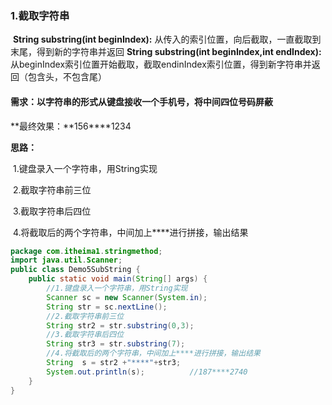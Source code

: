 ### 1.截取字符串

​    **String substring(int beginIndex):**  从传入的索引位置，向后截取，一直截取到末尾，得到新的字符串并返回
​    **String substring(int beginIndex,int endIndex):**  从beginIndex索引位置开始截取，截取endinIndex索引位置，得到新字符串并返回（包含头，不包含尾）



#### 需求：以字符串的形式从键盘接收一个手机号，将中间四位号码屏蔽

**最终效果：**156****1234

**思路：**

​		1.键盘录入一个字符串，用String实现

​		2.截取字符串前三位

​		3.截取字符串后四位

​		4.将截取后的两个字符串，中间加上****进行拼接，输出结果

```java
package com.itheima1.stringmethod;
import java.util.Scanner;
public class Demo5SubString {
    public static void main(String[] args) {
		//1.键盘录入一个字符串，用String实现
        Scanner sc = new Scanner(System.in);
        String str = sc.nextLine();
        //2.截取字符串前三位
        String str2 = str.substring(0,3);
        //3.截取字符串后四位
        String str3 = str.substring(7);
		//4.将截取后的两个字符串，中间加上****进行拼接，输出结果
        String  s = str2 +"****"+str3;
        System.out.println(s);          //187****2740
    }
}
```

